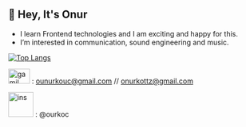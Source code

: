 ## 👋 Hey, It's Onur
- I learn Frontend technologies and I am exciting and happy for this.
- I’m interested in communication, sound engineering and music.

[![Top Langs](https://github-readme-stats.vercel.app/api/top-langs/?username=Onurkotz&langs_count=5&layout=compact&hide=html)](https://github.com/anuraghazra/github-readme-stats)



 <img src="https://upload.wikimedia.org/wikipedia/commons/thumb/7/7e/Gmail_icon_%282020%29.svg/512px-Gmail_icon_%282020%29.svg.png" alt="gamil" style="height: 30px; width:43px;"/>  : [ounurkouc@gmail.com](Http://gmail.com)        //           [onurkottz@gmail.com](Http://gmail.com)


<img src="https://www.edigitalagency.com.au/wp-content/uploads/Instagram-logo-png-transparent-leaves.png" alt="ins" style="height: 50px; width:50px;"/> : @ourkoc
